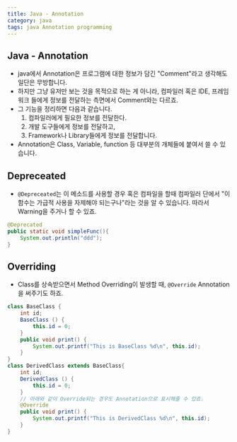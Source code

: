 ```yaml
---
title: Java - Annotation 
category: java
tags: java Annotation programming 
---
```


## Java - Annotation

- java에서 Annotation은 프로그램에 대한 정보가 담긴 "Comment"라고 생각해도 일단은 무방합니다.
- 하지만 그냥 유저만 보는 것을 목적으로 하는 게 아니라, 컴파일러 혹은 IDE, 프레임워크 들에게 정보를 전달하는 측면에서 Comment와는 다르죠.
- 그 기능을 정리하면 다음과 같습니다.
  1. 컴파일러에게 필요한 정보를 전달한다.
  2. 개발 도구들에게 정보를 전달하고,
  3. Framework나 Library들에게 정보를 전달합니다.
- Annotation은 Class, Variable, function 등 대부분의 개체들에 붙여서 쓸 수 있습니다.

## Depreceated

- `@Depreceated`는 이 메소드를 사용할 경우 혹은 컴파일을 할때 컴파일러 단에서 "이 함수는 가급적 사용을 자제해야 되는구나"라는 것을 알 수 있습니다. 따라서 Warning을 주거나 할 수 있죠.

```java
@Deprecated
public static void simpleFunc(){
    System.out.println("ddd");
}
```

## Overriding

- Class를 상속받으면서 Method Overriding이 발생할 때, `@Override` Annotation을 써주기도 하죠.

```java
class BaseClass {
    int id;
    BaseClass () {
        this.id = 0;
    }
    public void print() {
        System.out.printf("This is BaseClass %d\n", this.id);
    }
}
class DerivedClass extends BaseClass{
    int id;
    DerivedClass () {
        this.id = 0;
    }
    // 아래와 같이 Override되는 경우도 Annotation으로 표시해줄 수 있죠.
    @Override
    public void print() {
        System.out.printf("This is DerivedClass %d\n", this.id);
    }
}
```
